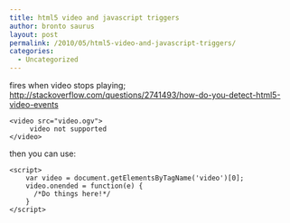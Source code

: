 ```yaml
---
title: html5 video and javascript triggers
author: bronto saurus
layout: post
permalink: /2010/05/html5-video-and-javascript-triggers/
categories:
  - Uncategorized
---
```

fires when video stops playing;  
<http://stackoverflow.com/questions/2741493/how-do-you-detect-html5-video-events>

    <video src="video.ogv">
         video not supported
    </video>
    

then you can use:

    <script>
        var video = document.getElementsByTagName('video')[0];
        video.onended = function(e) {
          /*Do things here!*/
        }
    </script>